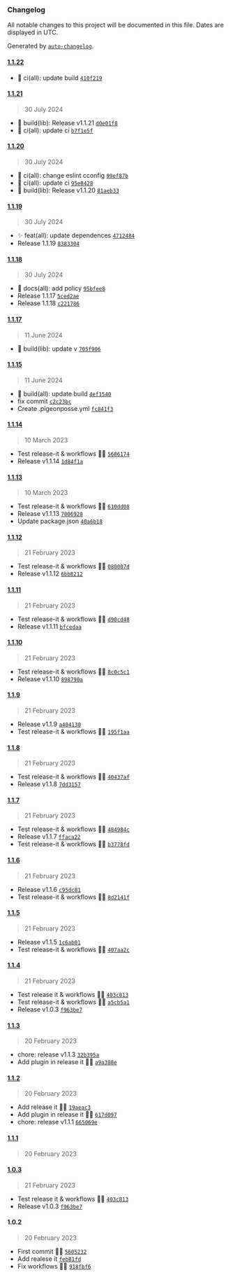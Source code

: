 ### Changelog

All notable changes to this project will be documented in this file. Dates are displayed in UTC.

Generated by [`auto-changelog`](https://github.com/CookPete/auto-changelog).

#### [1.1.22](https://github.com/pigeonposse/wikipediaplus/compare/1.1.21...1.1.22)

- :green_heart: ci(all): update build [`410f219`](https://github.com/pigeonposse/wikipediaplus/commit/410f2191ed62f976fc6770ab1c2d6b2052dd12f2)

#### [1.1.21](https://github.com/pigeonposse/wikipediaplus/compare/1.1.20...1.1.21)

> 30 July 2024

- :construction_worker: build(lib): Release v1.1.21 [`d0e01f8`](https://github.com/pigeonposse/wikipediaplus/commit/d0e01f866c96cb3beb7dd64ac2c3938dd3f74357)
- :green_heart: ci(all): update ci [`b7f1e5f`](https://github.com/pigeonposse/wikipediaplus/commit/b7f1e5f5fd2db383cdff23b28e6d67b391a12761)

#### [1.1.20](https://github.com/pigeonposse/wikipediaplus/compare/1.1.19...1.1.20)

> 30 July 2024

- :green_heart: ci(all): change eslint cconfig [`99ef87b`](https://github.com/pigeonposse/wikipediaplus/commit/99ef87bbe0cb6ce42ff5bae13c33fc17ab9faaad)
- :green_heart: ci(all): update ci [`95e8428`](https://github.com/pigeonposse/wikipediaplus/commit/95e84287379e25e9297a06fb82bbe48acc7f51ba)
- :construction_worker: build(lib): Release v1.1.20 [`81aeb33`](https://github.com/pigeonposse/wikipediaplus/commit/81aeb33f6b7a5d5fba9043ee8d391000eea8a27e)

#### [1.1.19](https://github.com/pigeonposse/wikipediaplus/compare/1.1.18...1.1.19)

> 30 July 2024

- :sparkles: feat(all): update dependences [`4712484`](https://github.com/pigeonposse/wikipediaplus/commit/47124848294fbd96159e75663b224f252b5a11bf)
- Release 1.1.19 [`8383304`](https://github.com/pigeonposse/wikipediaplus/commit/838330424d0a5b1b910d77b57e6b6c71d19863d6)

#### [1.1.18](https://github.com/pigeonposse/wikipediaplus/compare/1.1.17...1.1.18)

> 30 July 2024

- :memo: docs(all): add policy [`95bfee8`](https://github.com/pigeonposse/wikipediaplus/commit/95bfee8d427e23048138fb232f65c36774eb1a85)
- Release 1.1.17 [`5ced2ae`](https://github.com/pigeonposse/wikipediaplus/commit/5ced2aea6df5b501f0114d6dbb97ddc25f5ee1d3)
- Release 1.1.18 [`c221786`](https://github.com/pigeonposse/wikipediaplus/commit/c221786c9146947a7fa2d864c150a45313a6ae17)

#### [1.1.17](https://github.com/pigeonposse/wikipediaplus/compare/1.1.15...1.1.17)

> 11 June 2024

- :construction_worker: build(lib): update v [`705f906`](https://github.com/pigeonposse/wikipediaplus/commit/705f906959160dc7ddca4c0613889dce63256e99)

#### [1.1.15](https://github.com/pigeonposse/wikipediaplus/compare/1.1.14...1.1.15)

> 11 June 2024

- :construction_worker: build(all): update build [`4ef1540`](https://github.com/pigeonposse/wikipediaplus/commit/4ef154052197aaecb1e63919fa57768e16d5ebdc)
- fix commit [`c2c23bc`](https://github.com/pigeonposse/wikipediaplus/commit/c2c23bc5f94e4d0236baddb17d006625a5b9346c)
- Create .pigeonposse.yml [`fc841f3`](https://github.com/pigeonposse/wikipediaplus/commit/fc841f31eae4592e2d52bce66c4469d6aa754b3a)

#### [1.1.14](https://github.com/pigeonposse/wikipediaplus/compare/1.1.13...1.1.14)

> 10 March 2023

- Test release-it & workflows 🌈🤖 [`5686174`](https://github.com/pigeonposse/wikipediaplus/commit/568617431b81f396fdecd5b2b792c42fd73e54d0)
- Release v1.1.14 [`1d84f1a`](https://github.com/pigeonposse/wikipediaplus/commit/1d84f1afabf4d1b58c77f6447eed94d5839b8694)

#### [1.1.13](https://github.com/pigeonposse/wikipediaplus/compare/1.1.12...1.1.13)

> 10 March 2023

- Test release-it & workflows 🌈🤖 [`610dd08`](https://github.com/pigeonposse/wikipediaplus/commit/610dd0897037411e084eb9ddd0091cd301eb94c4)
- Release v1.1.13 [`7006928`](https://github.com/pigeonposse/wikipediaplus/commit/70069287c7c44561bb357acd69c5034b480c78b1)
- Update package.json [`40a6b18`](https://github.com/pigeonposse/wikipediaplus/commit/40a6b18e3fb69889669e93aef5c6c54ad7fecfb4)

#### [1.1.12](https://github.com/pigeonposse/wikipediaplus/compare/1.1.11...1.1.12)

> 21 February 2023

- Test release-it & workflows 🌈🤖 [`080007d`](https://github.com/pigeonposse/wikipediaplus/commit/080007d8d38d1d3b8855da3b975ba3d8a2b4acfc)
- Release v1.1.12 [`6bb8212`](https://github.com/pigeonposse/wikipediaplus/commit/6bb8212e27da58c752ebdf86aae6aa9a60e782b1)

#### [1.1.11](https://github.com/pigeonposse/wikipediaplus/compare/1.1.10...1.1.11)

> 21 February 2023

- Test release-it & workflows 🌈🤖 [`d90cd48`](https://github.com/pigeonposse/wikipediaplus/commit/d90cd481fa765d509aeeec46669a7d25ba350843)
- Release v1.1.11 [`bfcedaa`](https://github.com/pigeonposse/wikipediaplus/commit/bfcedaaa4341705797aa3ddab38a18756614e213)

#### [1.1.10](https://github.com/pigeonposse/wikipediaplus/compare/1.1.9...1.1.10)

> 21 February 2023

- Test release-it & workflows 🌈🤖 [`8c0c5c1`](https://github.com/pigeonposse/wikipediaplus/commit/8c0c5c1e7e2ba14218c2a6176ab7c1291901aa52)
- Release v1.1.10 [`898790a`](https://github.com/pigeonposse/wikipediaplus/commit/898790a40c2922ad1560255e134570ef596e7e84)

#### [1.1.9](https://github.com/pigeonposse/wikipediaplus/compare/1.1.8...1.1.9)

> 21 February 2023

- Release v1.1.9 [`a404130`](https://github.com/pigeonposse/wikipediaplus/commit/a40413059c1c7c84eb7de81278cfebe78f2b867c)
- Test release-it & workflows 🌈🤖 [`195f1aa`](https://github.com/pigeonposse/wikipediaplus/commit/195f1aa8abd6a4ea13a93d3ef77cade3d3cae759)

#### [1.1.8](https://github.com/pigeonposse/wikipediaplus/compare/1.1.7...1.1.8)

> 21 February 2023

- Test release-it & workflows 🌈🤖 [`40437af`](https://github.com/pigeonposse/wikipediaplus/commit/40437af4cf71bd82996229bb339623786eb5039b)
- Release v1.1.8 [`7dd3157`](https://github.com/pigeonposse/wikipediaplus/commit/7dd3157210cb921bfd4843e45fa8599b27a5613e)

#### [1.1.7](https://github.com/pigeonposse/wikipediaplus/compare/1.1.6...1.1.7)

> 21 February 2023

- Test release-it & workflows 🌈🤖 [`484984c`](https://github.com/pigeonposse/wikipediaplus/commit/484984cee918a664d258aad3d0ed35351eaa07c9)
- Release v1.1.7 [`ffaca22`](https://github.com/pigeonposse/wikipediaplus/commit/ffaca225b0db48b9fb0211a768ccde03bb76d767)
- Test release-it & workflows 🌈🤖 [`b3778fd`](https://github.com/pigeonposse/wikipediaplus/commit/b3778fdc46c8e247209d73f738bd64da1ee67ed0)

#### [1.1.6](https://github.com/pigeonposse/wikipediaplus/compare/1.1.5...1.1.6)

> 21 February 2023

- Release v1.1.6 [`c95dc81`](https://github.com/pigeonposse/wikipediaplus/commit/c95dc81be888233c72ea555db524ecbce2b16f85)
- Test release-it & workflows 🌈🤖 [`8d2141f`](https://github.com/pigeonposse/wikipediaplus/commit/8d2141fe2b4a6f47f53a5690aec96947a487fa67)

#### [1.1.5](https://github.com/pigeonposse/wikipediaplus/compare/1.1.4...1.1.5)

> 21 February 2023

- Release v1.1.5 [`1c6ab01`](https://github.com/pigeonposse/wikipediaplus/commit/1c6ab0135570f0d080b2a3478374dc3c44622b52)
- Test release-it & workflows 🌈🤖 [`407aa2c`](https://github.com/pigeonposse/wikipediaplus/commit/407aa2c874e294a7d8d7ab4691b7c14a27bd8079)

#### [1.1.4](https://github.com/pigeonposse/wikipediaplus/compare/1.1.3...1.1.4)

> 21 February 2023

- Test release it & workflows 🌈🤖 [`403c813`](https://github.com/pigeonposse/wikipediaplus/commit/403c81379d9d92b6203726ff167a3cba2601bde6)
- Test release-it & workflows 🌈🤖 [`a5cb5a1`](https://github.com/pigeonposse/wikipediaplus/commit/a5cb5a18da9936db49d271f4ab8d57389c29a457)
- Release v1.0.3 [`f963be7`](https://github.com/pigeonposse/wikipediaplus/commit/f963be7a4446a12f8e863ce8164505d57d90b22f)

#### [1.1.3](https://github.com/pigeonposse/wikipediaplus/compare/1.1.2...1.1.3)

> 20 February 2023

- chore: release v1.1.3 [`32b395a`](https://github.com/pigeonposse/wikipediaplus/commit/32b395aba41ec42a15d4defd3b7b5660ed124a35)
- Add plugin in release it 🌈🤖 [`a9a388e`](https://github.com/pigeonposse/wikipediaplus/commit/a9a388e9cc744a37974c710756ea7d217b377d63)

#### [1.1.2](https://github.com/pigeonposse/wikipediaplus/compare/1.1.1...1.1.2)

> 20 February 2023

- Add release it 🌈🤖 [`19aeac3`](https://github.com/pigeonposse/wikipediaplus/commit/19aeac3bc253b71511d5558d7e0817f18a568142)
- Add plugin in release it 🌈🤖 [`617d097`](https://github.com/pigeonposse/wikipediaplus/commit/617d09773da51cbbf0edbedc0d956d25fe426f11)
- chore: release v1.1.1 [`665069e`](https://github.com/pigeonposse/wikipediaplus/commit/665069e178a4507b8f59893cdd650562bbb3fba0)

#### [1.1.1](https://github.com/pigeonposse/wikipediaplus/compare/1.0.3...1.1.1)

> 20 February 2023

#### [1.0.3](https://github.com/pigeonposse/wikipediaplus/compare/1.0.2...1.0.3)

> 21 February 2023

- Test release it & workflows 🌈🤖 [`403c813`](https://github.com/pigeonposse/wikipediaplus/commit/403c81379d9d92b6203726ff167a3cba2601bde6)
- Release v1.0.3 [`f963be7`](https://github.com/pigeonposse/wikipediaplus/commit/f963be7a4446a12f8e863ce8164505d57d90b22f)

#### 1.0.2

> 20 February 2023

- First commit 🌈🧩 [`5605232`](https://github.com/pigeonposse/wikipediaplus/commit/560523226d314cc50eb3c4a3efeb326dd08954fd)
- Add realese it [`feb81fd`](https://github.com/pigeonposse/wikipediaplus/commit/feb81fd11ec47290f730bb137186d92944b58826)
- Fix workflows 🤖✨ [`918fbf6`](https://github.com/pigeonposse/wikipediaplus/commit/918fbf6bef830429f3cb4eb14b4902258f0b792a)
